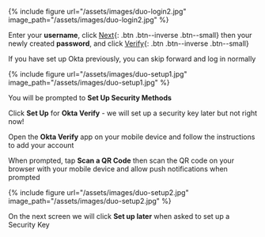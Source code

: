 {% include figure url="/assets/images/duo-login2.jpg" image_path="/assets/images/duo-login2.jpg" %}

Enter your __username__, click [Next](){: .btn .btn--inverse .btn--small} then your newly created __password__, and click [Verify](){: .btn .btn--inverse .btn--small}

If you have set up Okta previously, you can skip forward and log in normally

{% include figure url="/assets/images/duo-setup1.jpg" image_path="/assets/images/duo-setup1.jpg" %}

You will be prompted to __Set Up Security Methods__

Click __Set Up__ for __Okta Verify__ - we will set up a security key later but not right now!

Open the __Okta Verify__ app on your mobile device and follow the instructions to add your account

When prompted, tap __Scan a QR Code__ then scan the QR code on your browser with your mobile device and allow push notifications when prompted

{% include figure url="/assets/images/duo-setup2.jpg" image_path="/assets/images/duo-setup2.jpg" %}

On the next screen we will click __Set up later__ when asked to set up a Security Key
